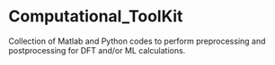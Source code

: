 # Computational_ToolKit
Collection of Matlab and Python codes to perform preprocessing and postprocessing for DFT and/or ML calculations.
